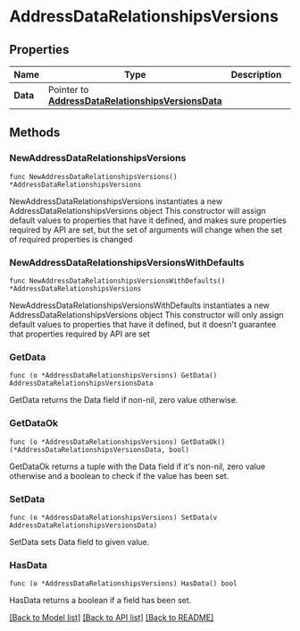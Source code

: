 # AddressDataRelationshipsVersions

## Properties

Name | Type | Description | Notes
------------ | ------------- | ------------- | -------------
**Data** | Pointer to [**AddressDataRelationshipsVersionsData**](AddressDataRelationshipsVersionsData.md) |  | [optional] 

## Methods

### NewAddressDataRelationshipsVersions

`func NewAddressDataRelationshipsVersions() *AddressDataRelationshipsVersions`

NewAddressDataRelationshipsVersions instantiates a new AddressDataRelationshipsVersions object
This constructor will assign default values to properties that have it defined,
and makes sure properties required by API are set, but the set of arguments
will change when the set of required properties is changed

### NewAddressDataRelationshipsVersionsWithDefaults

`func NewAddressDataRelationshipsVersionsWithDefaults() *AddressDataRelationshipsVersions`

NewAddressDataRelationshipsVersionsWithDefaults instantiates a new AddressDataRelationshipsVersions object
This constructor will only assign default values to properties that have it defined,
but it doesn't guarantee that properties required by API are set

### GetData

`func (o *AddressDataRelationshipsVersions) GetData() AddressDataRelationshipsVersionsData`

GetData returns the Data field if non-nil, zero value otherwise.

### GetDataOk

`func (o *AddressDataRelationshipsVersions) GetDataOk() (*AddressDataRelationshipsVersionsData, bool)`

GetDataOk returns a tuple with the Data field if it's non-nil, zero value otherwise
and a boolean to check if the value has been set.

### SetData

`func (o *AddressDataRelationshipsVersions) SetData(v AddressDataRelationshipsVersionsData)`

SetData sets Data field to given value.

### HasData

`func (o *AddressDataRelationshipsVersions) HasData() bool`

HasData returns a boolean if a field has been set.


[[Back to Model list]](../README.md#documentation-for-models) [[Back to API list]](../README.md#documentation-for-api-endpoints) [[Back to README]](../README.md)


